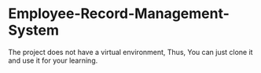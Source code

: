 # Employee-Record-Management-System 
The project does not have a virtual environment, Thus, You can just clone it and use it for your learning.
